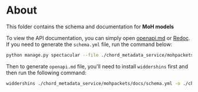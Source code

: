 # About

This folder contains the schema and documentation for **MoH models**

To view the API documentation, you can simply open [openapi.md](openapi.md) or [Redoc](https://redocly.github.io/redoc/?url=https://raw.githubusercontent.com/CanDIG/katsu/develop/chord_metadata_service/mohpackets/docs/schema.yml). If you need to generate the `schema.yml` file, run the command below:

```bash
python manage.py spectacular --file ./chord_metadata_service/mohpackets/docs/schema.yml --validate --fail-on-warn
```

Then to generate `openapi.md` file, you'll need to install `widdershins` first and then run the following command:

```bash
widdershins ./chord_metadata_service/mohpackets/docs/schema.yml -o ./chord_metadata_service/mohpackets/docs/openapi.md -u ./chord_metadata_service/mohpackets/docs/widdershins/templates/openapi3 -c true --omitHeader true
```
